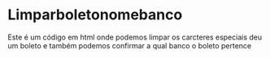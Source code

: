 # Limparboletonomebanco
Este é um código em html onde podemos limpar os carcteres especiais deu um boleto e também podemos confirmar a qual banco o boleto pertence

